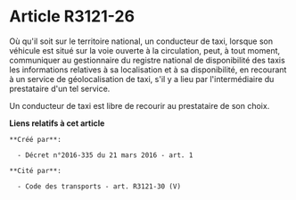 # Article R3121-26

Où qu'il soit sur le territoire national, un conducteur de taxi, lorsque son véhicule est situé sur la voie ouverte à la
circulation, peut, à tout moment, communiquer au gestionnaire du registre national de disponibilité des taxis les
informations relatives à sa localisation et à sa disponibilité, en recourant à un service de géolocalisation de taxi, s'il y
a lieu par l'intermédiaire du prestataire d'un tel service. 

Un conducteur de taxi est libre de recourir au prestataire de son choix.

**Liens relatifs à cet article**

	**Créé par**:

	  - Décret n°2016-335 du 21 mars 2016 - art. 1

	**Cité par**:

	  - Code des transports - art. R3121-30 (V)
